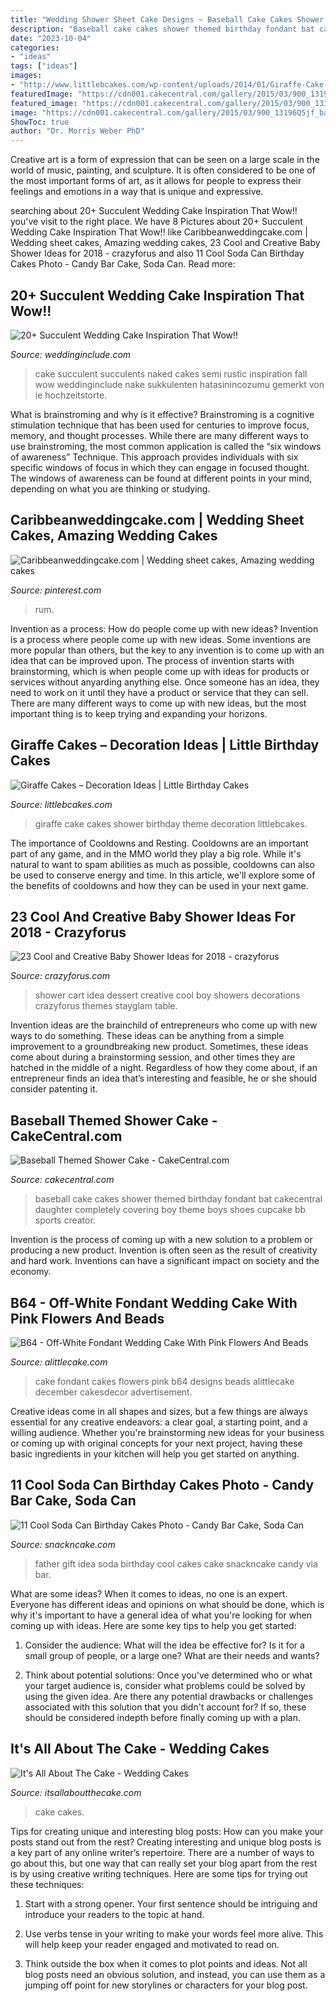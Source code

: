 ```yaml
---
title: "Wedding Shower Sheet Cake Designs ~ Baseball Cake Cakes Shower Themed Birthday Fondant Bat Cakecentral Daughter Completely Covering Boy Theme Boys Shoes Cupcake Bb Sports Creator"
description: "Baseball cake cakes shower themed birthday fondant bat cakecentral daughter completely covering boy theme boys shoes cupcake bb sports creator"
date: "2023-10-04"
categories:
- "ideas"
tags: ["ideas"]
images:
- "http://www.littlebcakes.com/wp-content/uploads/2014/01/Giraffe-Cake-Pictures.jpg"
featuredImage: "https://cdn001.cakecentral.com/gallery/2015/03/900_13196Q5jf_baseball-themed-shower-cake.jpg"
featured_image: "https://cdn001.cakecentral.com/gallery/2015/03/900_13196Q5jf_baseball-themed-shower-cake.jpg"
image: "https://cdn001.cakecentral.com/gallery/2015/03/900_13196Q5jf_baseball-themed-shower-cake.jpg"
ShowToc: true
author: "Dr. Morris Weber PhD"
---
```



Creative art is a form of expression that can be seen on a large scale in the world of music, painting, and sculpture. It is often considered to be one of the most important forms of art, as it allows for people to express their feelings and emotions in a way that is unique and expressive.

	

		
searching about 20+ Succulent Wedding Cake Inspiration That Wow!! you've visit to the right place. We have 8 Pictures about 20+ Succulent Wedding Cake Inspiration That Wow!! like Caribbeanweddingcake.com | Wedding sheet cakes, Amazing wedding cakes, 23 Cool and Creative Baby Shower Ideas for 2018 - crazyforus and also 11 Cool Soda Can Birthday Cakes Photo - Candy Bar Cake, Soda Can. Read more:
		
    
## 20+ Succulent Wedding Cake Inspiration That Wow!!

<img loading=lazy src="http://www.weddinginclude.com/wp-content/uploads/2016/07/Semi-Naked-Cake-with-Succulents.jpg" onerror="this.onerror=null;this.src='https://tse1.mm.bing.net/th?id=OIP._DZQM6xKQLiOPrpLw52r6wHaKH&amp;pid=15.1';" alt="20+ Succulent Wedding Cake Inspiration That Wow!!">

_Source: weddinginclude.com_

>cake succulent succulents naked cakes semi rustic inspiration fall wow weddinginclude nake sukkulenten hatasinincozumu gemerkt von ie hochzeitstorte. 

	

What is brainstroming and why is it effective?
Brainstroming is a cognitive stimulation technique that has been used for centuries to improve focus, memory, and thought processes. While there are many different ways to use brainstroming, the most common application is called the “six windows of awareness” Technique. This approach provides individuals with six specific windows of focus in which they can engage in focused thought. The windows of awareness can be found at different points in your mind, depending on what you are thinking or studying.

    
## Caribbeanweddingcake.com | Wedding Sheet Cakes, Amazing Wedding Cakes

<img loading=lazy src="https://i.pinimg.com/736x/66/5e/b1/665eb179d0dea49064dbfac045d9bcc4--sheet-cake-wedding-rum-cake.jpg" onerror="this.onerror=null;this.src='https://tse3.mm.bing.net/th?id=OIP.bcCPP1iFRXD_XbwUkL_weAHaKU&amp;pid=15.1';" alt="Caribbeanweddingcake.com | Wedding sheet cakes, Amazing wedding cakes">

_Source: pinterest.com_

>rum. 

	

Invention as a process: How do people come up with new ideas?
Invention is a process where people come up with new ideas. Some inventions are more popular than others, but the key to any invention is to come up with an idea that can be improved upon. The process of invention starts with brainstorming, which is when people come up with ideas for products or services without anyarding anything else. Once someone has an idea, they need to work on it until they have a product or service that they can sell. There are many different ways to come up with new ideas, but the most important thing is to keep trying and expanding your horizons.

    
## Giraffe Cakes – Decoration Ideas | Little Birthday Cakes

<img loading=lazy src="http://www.littlebcakes.com/wp-content/uploads/2014/01/Giraffe-Cake-Pictures.jpg" onerror="this.onerror=null;this.src='https://tse2.mm.bing.net/th?id=OIP.qTUJM5-YD-vRUw2bn1Bs0QHaLG&amp;pid=15.1';" alt="Giraffe Cakes – Decoration Ideas | Little Birthday Cakes">

_Source: littlebcakes.com_

>giraffe cake cakes shower birthday theme decoration littlebcakes. 

	

The importance of Cooldowns and Resting.
Cooldowns are an important part of any game, and in the MMO world they play a big role. While it's natural to want to spam abilities as much as possible, cooldowns can also be used to conserve energy and time. In this article, we'll explore some of the benefits of cooldowns and how they can be used in your next game.

    
## 23 Cool And Creative Baby Shower Ideas For 2018 - Crazyforus

<img loading=lazy src="https://stayglam.com/wp-content/uploads/2018/01/Baby-Shower-Dessert-Cart-Idea.jpg" onerror="this.onerror=null;this.src='https://tse1.mm.bing.net/th?id=OIP.U2lbXprUGtObe1KDQFIsdQHaHa&amp;pid=15.1';" alt="23 Cool and Creative Baby Shower Ideas for 2018 - crazyforus">

_Source: crazyforus.com_

>shower cart idea dessert creative cool boy showers decorations crazyforus themes stayglam table. 

	

Invention ideas are the brainchild of entrepreneurs who come up with new ways to do something. These ideas can be anything from a simple improvement to a groundbreaking new product. Sometimes, these ideas come about during a brainstorming session, and other times they are hatched in the middle of a night. Regardless of how they come about, if an entrepreneur finds an idea that’s interesting and feasible, he or she should consider patenting it.

    
## Baseball Themed Shower Cake - CakeCentral.com

<img loading=lazy src="https://cdn001.cakecentral.com/gallery/2015/03/900_13196Q5jf_baseball-themed-shower-cake.jpg" onerror="this.onerror=null;this.src='https://tse4.mm.bing.net/th?id=OIP.ZmxpSL1MNcdMLWJQW0V4HQHaJ4&amp;pid=15.1';" alt="Baseball Themed Shower Cake - CakeCentral.com">

_Source: cakecentral.com_

>baseball cake cakes shower themed birthday fondant bat cakecentral daughter completely covering boy theme boys shoes cupcake bb sports creator. 

	

Invention is the process of coming up with a new solution to a problem or producing a new product. Invention is often seen as the result of creativity and hard work. Inventions can have a significant impact on society and the economy.

    
## B64 - Off-White Fondant Wedding Cake With Pink Flowers And Beads

<img loading=lazy src="https://alittlecake.com/wp-content/uploads/2018/12/B64-702x1024.jpg" onerror="this.onerror=null;this.src='https://tse3.mm.bing.net/th?id=OIP.WMgSYEyk7s4zjoUs5KXIQQHaKz&amp;pid=15.1';" alt="B64 - Off-White Fondant Wedding Cake With Pink Flowers And Beads">

_Source: alittlecake.com_

>cake fondant cakes flowers pink b64 designs beads alittlecake december cakesdecor advertisement. 

	

Creative ideas come in all shapes and sizes, but a few things are always essential for any creative endeavors: a clear goal, a starting point, and a willing audience. Whether you're brainstorming new ideas for your business or coming up with original concepts for your next project, having these basic ingredients in your kitchen will help you get started on anything.

    
## 11 Cool Soda Can Birthday Cakes Photo - Candy Bar Cake, Soda Can

<img loading=lazy src="https://www.snackncake.com/postpic/2015/03/father-s-day-gift-idea_501119.jpg" onerror="this.onerror=null;this.src='https://tse3.mm.bing.net/th?id=OIP.CfZ-zM0NAuo4ks9ChL7OzQHaJ_&amp;pid=15.1';" alt="11 Cool Soda Can Birthday Cakes Photo - Candy Bar Cake, Soda Can">

_Source: snackncake.com_

>father gift idea soda birthday cool cakes cake snackncake candy via bar. 

	

What are some ideas?
When it comes to ideas, no one is an expert. Everyone has different ideas and opinions on what should be done, which is why it's important to have a general idea of what you're looking for when coming up with ideas. Here are some key tips to help you get started:
1. Consider the audience: What will the idea be effective for? Is it for a small group of people, or a large one? What are their needs and wants?

2. Think about potential solutions: Once you've determined who or what your target audience is, consider what problems could be solved by using the given idea. Are there any potential drawbacks or challenges associated with this solution that you didn't account for? If so, these should be considered indepth before finally coming up with a plan.


    
## It&#039;s All About The Cake - Wedding Cakes

<img loading=lazy src="http://www.itsallaboutthecake.com/_img/gallery/cake/wedding/wedding-cake-07.jpg" onerror="this.onerror=null;this.src='https://tse3.mm.bing.net/th?id=OIP.LNBzobHC8KEDzDaXvS-u0gAAAA&amp;pid=15.1';" alt="It&#039;s All About The Cake - Wedding Cakes">

_Source: itsallaboutthecake.com_

>cake cakes. 

	

Tips for creating unique and interesting blog posts: How can you make your posts stand out from the rest?
Creating interesting and unique blog posts is a key part of any online writer’s repertoire. There are a number of ways to go about this, but one way that can really set your blog apart from the rest is by using creative writing techniques. Here are some tips for trying out these techniques:
1. Start with a strong opener. Your first sentence should be intriguing and introduce your readers to the topic at hand.

2. Use verbs tense in your writing to make your words feel more alive. This will help keep your reader engaged and motivated to read on.

3. Think outside the box when it comes to plot points and ideas. Not all blog posts need an obvious solution, and instead, you can use them as a jumping off point for new storylines or characters for your blog post.


